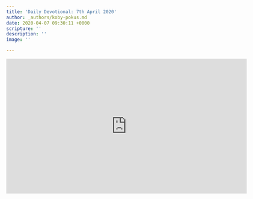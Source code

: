 ```yaml
---
title: 'Daily Devotional: 7th April 2020'
author: _authors/koby-pokus.md
date: 2020-04-07 09:30:11 +0000
scripture: ''
description: ''
image: ''

---
```

<iframe src="https://player.vimeo.com/video/404947553" width="640" height="360" frameborder="0" allow="autoplay; fullscreen" allowfullscreen></iframe>